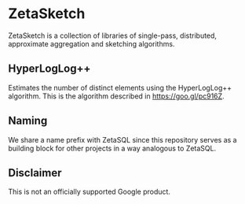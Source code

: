 <!--
    Licensed under the Apache License, Version 2.0 (the "License");
    you may not use this file except in compliance with the License.
    You may obtain a copy of the License at

        https://www.apache.org/licenses/LICENSE-2.0

    Unless required by applicable law or agreed to in writing, software
    distributed under the License is distributed on an "AS IS" BASIS,
    WITHOUT WARRANTIES OR CONDITIONS OF ANY KIND, either express or implied.
    See the License for the specific language governing permissions and
    limitations under the License.
-->

# ZetaSketch
ZetaSketch is a collection of libraries of single-pass, distributed, approximate
aggregation and sketching algorithms.

## HyperLogLog++
Estimates the number of distinct elements using the HyperLogLog++ algorithm.
This is the algorithm described in https://goo.gl/pc916Z.

## Naming
We share a name prefix with ZetaSQL since this repository serves as a building
block for other projects in a way analogous to ZetaSQL.

## Disclaimer
This is not an officially supported Google product.
